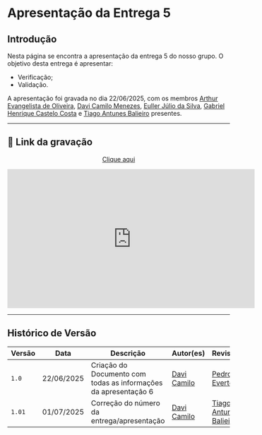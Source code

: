 # Apresentação da Entrega 5

## Introdução
Nesta página se encontra a apresentação da entrega 5 do nosso grupo. O objetivo desta entrega é apresentar:

- Verificação;
- Validação.

A apresentação foi gravada no dia 22/06/2025, com os membros [Arthur Evangelista de Oliveira](https://github.com/arthurevg), [Davi Camilo Menezes](https://github.com/Davicamilo23), [Euller Júlio da Silva](https://github.com/Potatoyz908), [Gabriel Henrique Castelo Costa](https://github.com/GabrielCastelo-31) e [Tiago Antunes Balieiro](https://github.com/tiagobalieiro) presentes.

---

## 🎥 Link da gravação

<p style="text-align: center"><a href="https://youtu.be/j-ALDwIBa-c?si=cxqrZ_OAiLxsew6g" target="blanket">Clique aqui</a></p>

<p style="text-align: center">
  <iframe width="560" height="315"
          src="https://www.youtube.com/embed/j-ALDwIBa-c?si=cxqrZ_OAiLxsew6g"
          title="YouTube video player"
          frameborder="0"
          allow="accelerometer; autoplay; clipboard-write; encrypted-media; gyroscope; picture-in-picture; web-share"
          allowfullscreen>
  </iframe>
</p>

---

## Histórico de Versão

| Versão | Data          | Descrição                          | Autor(es)     |  Revisor(es)  |
| ------ | ------------- | ---------------------------------- | ------------- | ------------- |
| `1.0`  |  22/06/2025   |  Criação do Documento com todas as informações da apresentação 6 | [Davi Camilo](https://github.com/Davicamilo23) | [Pedro Everton](https://github.com/pedroeverton217) |
| `1.01` |  01/07/2025 | Correção do número da entrega/apresentação | [Davi Camilo](https://github.com/Davicamilo23) | [Tiago Antunes Balieiro](https://github.com/tiagobalieiro) |
